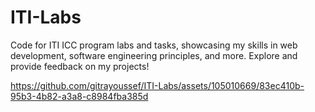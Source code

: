 # ITI-Labs
Code for ITI ICC program labs and tasks, showcasing my skills in web development, software engineering principles, and more. Explore and provide feedback on my projects!



https://github.com/gitrayoussef/ITI-Labs/assets/105010669/83ec410b-95b3-4b82-a3a8-c8984fba385d

